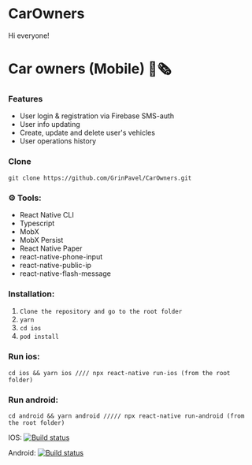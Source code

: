 # CarOwners
Hi everyone!

# Car owners (Mobile) 📰🗞️

### Features

- User login & registration via Firebase SMS-auth
- User info updating
- Create, update and delete user's vehicles
- User operations history

### Clone

`git clone https://github.com/GrinPavel/CarOwners.git`

### ⚙️ Tools:

- React Native CLI
- Typescript
- MobX
- MobX Persist
- React Native Paper
- react-native-phone-input
- react-native-public-ip
- react-native-flash-message

### Installation:

1. `Clone the repository and go to the root folder`
2. `yarn`
3. `cd ios`
4. `pod install`

### Run ios:

`cd ios && yarn ios //// npx react-native run-ios (from the root folder)`

### Run android:

`cd android && yarn android ///// npx react-native run-android (from the root folder)`

IOS: [![Build status](https://build.appcenter.ms/v0.1/apps/f4685c6d-647f-405c-a648-26986a28461f/branches/dev/badge)](https://appcenter.ms)

Android: [![Build status](https://build.appcenter.ms/v0.1/apps/a296b38c-57b2-4469-bae4-d52ad9ceb1e3/branches/dev/badge)](https://appcenter.ms)
